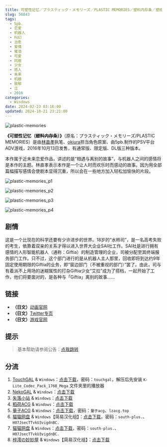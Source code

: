 ```yaml
---
title: 可塑性记忆／プラスティック・メモリーズ／PLASTIC MEMORIES／塑料内存条／塑成型记忆
slug: 56843
tags:
  - 5pb.
  - 恋爱
  - 机器人
  - 科幻
  - 治愈
  - 爱情
  - 催泪
  - 可爱
  - 同居
  - 少女
  - 感人
  - 未来
  - 机娘
  - 致郁
  - 泣
  - 2016
categories:
  - Windows
date: 2024-02-23 03:16:00
updated: 2024-10-21 23:21:00
---
```


![plastic-memories](https://static.saop.cc/vns/img/plastic-memories.webp)

**《可塑性记忆（~~塑料内存条~~）》**（原名：プラスティック・メモリーズ/PLASTIC MEMORIES）是由[林直孝](https://zh.moegirl.org.cn/林直孝)执笔、[okiura](https://zh.moegirl.org.cn/index.php?title=Okiura&action=edit&redlink=1)担当角色原案、由5pb.制作的PSV平台ADV游戏，2016年10月13日发售，有通常版、限定版、DL版三种版本。

<!-- more -->

本作属于近未来恋爱作品，讲述的是“相遇与离别的故事”，与机器人之间的感情将是本作的主题。林直孝表示本作是一个让人时而欢乐时而感动的故事。因为用全部篇幅描写感情会使剧本显得沉重，所以会在一些地方加入轻松加愉快的片段。

![plastic-memories_p1](https://static.saop.cc/vns/img/plastic-memories_p1.webp)

![plastic-memories_p2](https://static.saop.cc/vns/img/plastic-memories_p2.webp)

![plastic-memories_p3](https://static.saop.cc/vns/img/plastic-memories_p3.webp)

![plastic-memories_p4](https://static.saop.cc/vns/img/plastic-memories_p4.webp)

## 剧情

这是一个比现在的科学还要有少许进步的世界。18岁的“水柿司”，是一名高考失败的考生，依靠着双亲的关系才得以进入世界大企业SAI社工作。SAI社是进行拥有感情的人形智能机器人（通称：Giftia）的制造管理的企业，司被分配至其终端服务部门工作。只不过，这个部门进行的是从机器人主人那里，回收即将到达约9年固定使用期限的Giftia的业务，即“窗边部门（不被重视的部门）”罢了。由此，司与有着派不上用场的迷糊属性的打杂Giftia少女“艾拉”成为了搭档，一起开始了工作，他们将要面对的，是各种与「Giftia」离别的故事......

## 链接

- **（日文）**[动画官网](https://www.plastic-memories.jp/)
- **（日文）**[Twitter专页](https://twitter.com/pla_memo/)
- **（日文）**[游戏官网](http://5pb.jp/games/plastic-memories/)

## 提示

> 基本帮助请参阅公告：[点我跳转](/)

## 分流

1. [TouchGAL](https://www.touchgal.io/) & `Windows`：[点击下载](https://pan.touchgal.net/s/2DlTg)，密码：`touchgal`，解压后先安装 `K-Lite_Codec_Pack_1768_Mega` 文件夹里的播放器
2. [NekoGAL](https://www.nekogal.com/) & `Windows`：[点击下载](https://pan.nekogal.top/s/krGFa)
3. [失落小站](https://www.shinnku.com/) & `Windows`：[点击下载](https://www.shinnku.com/api/download/0/win/%E5%8F%AF%E5%A1%91%E6%80%A7%E8%AE%B0%E5%BF%86.7z)
4. [稻荷ACG](https://amoebi.com/) & `Windows`：[点击下载](https://download.zrflie1.pw/PC/%E5%8F%AF%E5%A1%91%E6%80%A7%E8%AE%B0%E5%BF%86.7z)
5. [量子ACG](https://lzacg.org/) & `Windows`：[点击下载](https://lzacg.org/391)，密码：`量子acg`、`lzacg.top`
6. [猫猫网盘](https://pan.sakiko.de/) & `Windows`【简易汉化组】：[点击下载](https://pan.sakiko.de/d/GalGame/SP%E5%90%8E%E7%AB%AF1%5BGalGame%E5%88%86%E5%8C%BA%5D/%E5%8D%97%2BGalGame%E6%B1%89%E5%8C%96%E5%8C%BA%E5%85%A8%E5%8C%BA%E5%A4%87%E4%BB%BD%E5%90%88%E9%9B%86%5B%E9%87%8D%E5%8E%8B%5D-%E7%A6%BB%E6%95%A3/%E7%AC%AC%E4%B8%80%E8%BD%AE-Part2/Main/%5B5pb.%20Games%5D%20PLASTIC%20MEMORIES%20%20%E5%8F%AF%E5%A1%91%E6%80%A7%E8%AE%B0%E5%BF%86%20%E6%B1%89%E5%8C%96%E7%A1%AC%E7%9B%98%E7%89%88%5B%E5%8F%AF%E5%A1%91%E6%80%A7%E8%AE%B0%E5%BF%86%E8%B4%B4%E5%90%A7%26Woqu%2002%E5%A4%A7%E5%93%A5%20%E7%AE%80%E6%98%93%E6%B1%89%E5%8C%96%E7%BB%84%5D/%5B5pb.%20Games%5D%20PLASTIC%20MEMORIES%20%20%E5%8F%AF%E5%A1%91%E6%80%A7%E8%AE%B0%E5%BF%86%20%E6%B1%89%E5%8C%96%E7%A1%AC%E7%9B%98%E7%89%88%5B%E5%8F%AF%E5%A1%91%E6%80%A7%E8%AE%B0%E5%BF%86%E8%B4%B4%E5%90%A7%26Woqu%2002%E5%A4%A7%E5%93%A5%20%E7%AE%80%E6%98%93%E6%B1%89%E5%8C%96%E7%BB%84%5D.rar?sign=omEo_rpGM0yNOij98TC7-sGCrirhyJnav_A62KSoHIM=:0)，密码：`south-plus.`、`H07JsecTTvkU3vigdnBC.`
7. [猫猫网盘](https://pan.sakiko.de/) & `Windows`：[点击下载](https://pan.sakiko.de/d/GalGame/SP%E5%90%8E%E7%AB%AF1%5BGalGame%E5%88%86%E5%8C%BA%5D/%E7%BB%88%E7%82%B9%E6%B1%89%E5%8C%96%E9%87%8D%E6%95%B4v2%E7%89%88-%E7%A6%BB%E6%95%A3/%E6%9C%AC%E4%BD%93-Part1/%5BMAGES.%5D%20%E3%83%97%E3%83%A9%E3%82%B9%E3%83%86%E3%82%A3%E3%83%83%E3%82%AF%E3%83%BB%E3%83%A1%E3%83%A2%E3%83%AA%E3%83%BC%E3%82%BA%20%E5%8F%AF%E5%A1%91%E6%80%A7%E8%AE%B0%E5%BF%86.rar?sign=AVBujiiHolY7h0nXmhJHe_TjIV3eQhZXHkS30myAC0o=:0)，密码：`south-plus.`、`H07JsecTTvkU3vigdnBC.`
8. [梓澪の妙妙屋](https://zi0.cc/) & `Windows`【简易汉化组】：[点击下载](https://zi0.cc/d/%60%E3%80%90%E5%90%88%E9%9B%86%E7%B3%BB%E5%88%97%E3%80%91/%E5%8D%97%2BGalGame%E6%B1%89%E5%8C%96%E5%8C%BA%E5%85%A8%E5%8C%BA%E8%B5%84%E6%BA%90%E5%A4%87%E4%BB%BD/1/01/%5B5pb.%20Games%5D%20PLASTIC%20MEMORIES%20%20%E5%8F%AF%E5%A1%91%E6%80%A7%E8%AE%B0%E5%BF%86%20%E6%B1%89%E5%8C%96%E7%A1%AC%E7%9B%98%E7%89%88%5B%E5%8F%AF%E5%A1%91%E6%80%A7%E8%AE%B0%E5%BF%86%E8%B4%B4%E5%90%A7%26Woqu%2002%E5%A4%A7%E5%93%A5%20%E7%AE%80%E6%98%93%E6%B1%89%E5%8C%96%E7%BB%84%5D.zip?sign=opfNezC1PnY878yqGV6y3lj9qbdFJHvWGG3Y5MOGX-c=:0)
